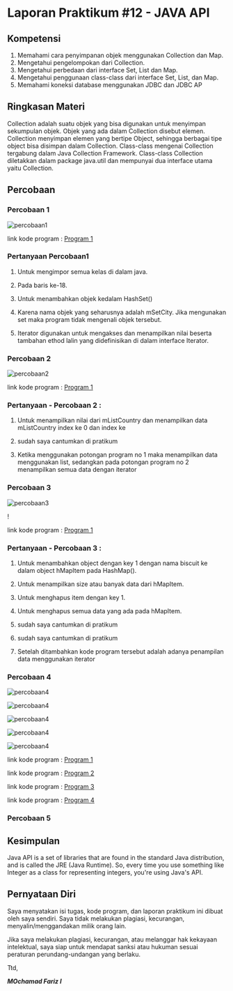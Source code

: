 # Laporan Praktikum #12 - JAVA API

## Kompetensi
1. Memahami cara penyimpanan objek menggunakan Collection dan Map. 
2.  Mengetahui pengelompokan dari Collection. 
3.  Mengetahui perbedaan dari interface Set, List dan Map. 
4.  Mengetahui penggunaan class-class dari interface Set, List, dan Map. 
5.  Memahami koneksi database menggunakan JDBC dan JDBC AP
## Ringkasan Materi
   Collection adalah suatu objek yang bisa digunakan untuk menyimpan sekumpulan objek. Objek yang ada dalam Collection disebut elemen. Collection menyimpan elemen yang bertipe Object, sehingga berbagai tipe object bisa disimpan dalam Collection. Class-class mengenai Collection tergabung dalam Java Collection Framework. Class-class Collection diletakkan dalam package java.util dan mempunyai dua interface utama yaitu Collection. 
 
## Percobaan

### Percobaan 1
![percobaan1](img/P1_Percobaan1.PNG)


link kode program : [Program 1](../../Src/12_Java_API/P1_Percobaan1.java)

### Pertanyaan Percobaan1
1.  Untuk mengimpor semua kelas di dalam java. 
 
2.  Pada baris ke-18. 
 
3.  Untuk menambahkan objek kedalam HashSet() 
 
4. Karena nama objek yang seharusnya adalah mSetCity. Jika mengunakan set maka program tidak mengenali objek tersebut. 
 
5. Iterator digunakan untuk mengakses dan menampilkan nilai beserta tambahan ethod lalin yang didefinisikan di dalam interface Iterator. 


### Percobaan 2
![percobaan2](img/P2_CobaArrayList.PNG)

link kode program : [Program 1](../../Src/12_Java_API/P2_CobaArrayList.java)
### Pertanyaan - Percobaan 2 : 
1. Untuk menampilkan nilai dari mListCountry dan menampilkan data mListCountry index ke 0 dan index ke 
 
2. sudah saya cantumkan di pratikum
 
 
3.  Ketika menggunakan potongan program no 1 maka menampilkan data menggunakan list, sedangkan pada potongan program no 2 menampilkan semua data dengan iterator
  
   ### Percobaan 3
![percobaan3](img/P3_map.PNG)

!

link kode program : [Program 1](../../Src/12_Java_API/P3_Map.java)


### Pertanyaan - Percobaan 3 : 
1. Untuk menambahkan object dengan key 1 dengan nama biscuit ke dalam object hMapItem pada HashMap(). 
 
2.  Untuk menampilkan size atau banyak data dari hMapItem. 
 
3.  Untuk menghapus item dengan key 1. 
 
4.  Untuk menghapus semua data yang ada pada hMapItem. 
 
5. sudah saya cantumkan di pratikum
6.  sudah saya cantumkan di pratikum
 
7. Setelah ditambahkan kode program tersebut adalah adanya penampilan data menggunakan iterator

### Percobaan 4
![percobaan4](img/P4_Mahasiswa1.PNG)

![percobaan4](img/P4_Mahasiswa2.PNG)

![percobaan4](img/P4_Mahasiswa3.PNG)

![percobaan4](img/InputData.PNG)

![percobaan4](img/P4_Main.PNG)


link kode program : [Program 1](../../Src/12_Java_API/P4_InputData.java) 



link kode program : [Program 2](../../Src/12_Java_API/P4_Mahasiswa.java) 


link kode program : [Program 3](../../Src/12_Java_API/P4_TampilGUI.form) 


link kode program : [Program 4](../../Src/12_Java_API/P4_TampilGUI.java) 




   
### Percobaan 5


## Kesimpulan
Java API is a set of libraries that are found in the standard Java distribution, and is called the JRE (Java Runtime). So, every time you use something like Integer as a class for representing integers, you're using Java's API.
## Pernyataan Diri

Saya menyatakan isi tugas, kode program, dan laporan praktikum ini dibuat oleh saya sendiri. Saya tidak melakukan plagiasi, kecurangan, menyalin/menggandakan milik orang lain.

Jika saya melakukan plagiasi, kecurangan, atau melanggar hak kekayaan intelektual, saya siap untuk mendapat sanksi atau hukuman sesuai peraturan perundang-undangan yang berlaku.

Ttd,

***MOchamad Fariz I***